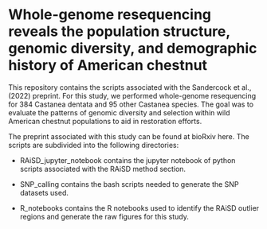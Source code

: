 # Whole-genome resequencing reveals the population structure, genomic diversity, and demographic history of American chestnut

This repository contains the scripts associated with the Sandercock et al., (2022) preprint. For this study, we performed whole-genome resequencing for 384 Castanea dentata and 95 other Castanea species. The goal was to evaluate the patterns of genomic diversity and selection within wild American chestnut populations to aid in restoration efforts.

The preprint associated with this study can be found at bioRxiv here. The scripts are subdivided into the following directories:

- RAiSD_jupyter_notebook contains the jupyter notebook of python scripts associated with the RAiSD method section.

- SNP_calling contains the bash scripts needed to generate the SNP datasets used.

- R_notebooks contains the R notebooks used to identify the RAiSD outlier regions and generate the raw figures for this study.
